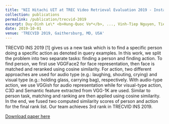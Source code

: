 ```yaml
---
title: "NII Hitachi UIT at TREC Video Retrieval Evaluation 2019 ‑ Instance Search Track."
collection: publications
permalink: /publication/trecvid-2019
excerpt: Duy-Dinh Le\* <b>Hung-Quoc Vo*</b>, ..., Vinh-Tiep Nguyen, Tien-Van Do, Thanh-Duc Ngo, Zheng Wang, Shin'ichi Satoh<br/><a href="https://www-nlpir.nist.gov/projects/tvpubs/tv19.papers/nii_hitachi_uit.pdf">[paper]</a><a href="https://github.com/hungvo304ml/Instance-Search">[code]</a><a href="https://youtu.be/uWH5L22imkU">[demo]</a><br/><img src='/images/publications/trecvid-2019.gif'>
date: 2019-10-01
venue: 'TRECVID 2019, Gaithersburg, MD, USA'
---
```

TRECVID INS 2019 [1] gives us a new task which is to find a specific person doing a specific action as denoted in query examples. In this work, we split the problem into two separate tasks: finding a person and finding action. To find person, we first use VGGFace2 for face representation, then face is matched and reranked using cosine similarity. For action, two different approaches are used for audio type (e.g.: laughing, shouting, crying) and visual type (e.g.: holding glass, carrying bag), respectively. With audio-type action, we use VGGish for audio representation while for visual-type action, C3D and Semantic feature extracted from VGG-1K are used. Similar to person task, matching and ranking are then applied using cosine similarity. In the end, we fused two computed similarity scores of person and action for the final rank list. Our team achieves 3rd rank in TRECVID INS 2019.

[Download paper here](https://www-nlpir.nist.gov/projects/tvpubs/tv19.papers/nii_hitachi_uit.pdf)
